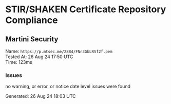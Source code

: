 # STIR/SHAKEN Certificate Repository Compliance

## Martini Security

Name: `https://p.mtsec.me/2884/FNn3GbLRSf2f.pem`\
Tested At: 26 Aug 24 17:50 UTC\
Time: 123ms

### Issues

no warning, or error, or notice date level issues were found

Generated: 26 Aug 24 18:03 UTC